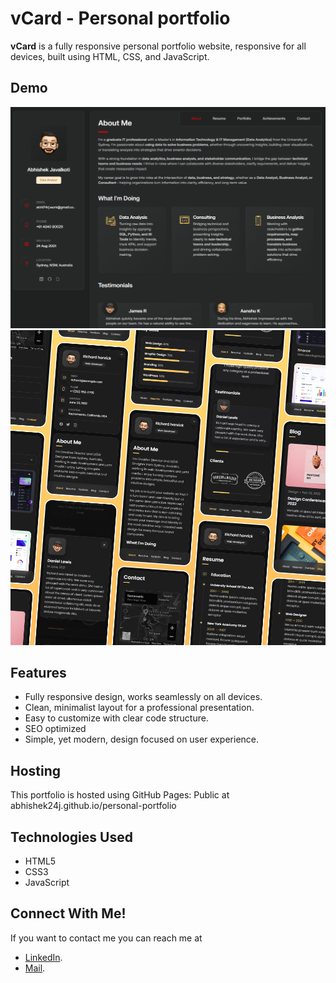 # vCard - Personal portfolio

**vCard** is a fully responsive personal portfolio website, responsive for all devices, built using HTML, CSS, and JavaScript.

## Demo

![Desktop Demo](./assets/images/Desktop_Demo.png "Desktop Demo")
![Mobile Demo](./website-demo-image/mobile.png "Mobile Demo")

## Features

- Fully responsive design, works seamlessly on all devices.
- Clean, minimalist layout for a professional presentation.
- Easy to customize with clear code structure.
- SEO optimized
- Simple, yet modern, design focused on user experience.

## Hosting
  This portfolio is hosted using GitHub Pages:
  Public at abhishek24j.github.io/personal-portfolio

## Technologies Used

- HTML5
- CSS3
- JavaScript

## Connect With Me!

If you want to contact me you can reach me at
- [LinkedIn](https://www.linkedin.com/in/abhishekjavalkoti/).
- [Mail](mailto:abhi24rj.work@gmail.com).
